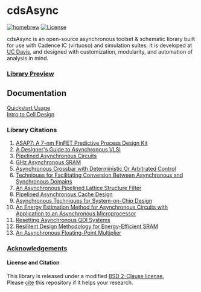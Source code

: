 # cdsAsync
[![homebrew](https://img.shields.io/badge/homebrew-v0.96.0-brightgreen.svg?style=plastic)](README.md)
[![License](https://img.shields.io/badge/license-BSD-blue.svg?style=plastic)](LICENSE)

cdsAsync is an open-source asynchronous toolset & schematic library built for use with Cadence IC (virtuoso) and simulation suites.
It is developed at [UC Davis](http://www.ece.ucdavis.edu/), and designed with customization, modularity, and automation of analysis in mind.

### [Library Preview](https://ucdrstdenis.github.io/cdsAsync/Documentation/Preview.pdf#page=1&zoom=100)

## Documentation
[Quickstart Usage](Documentation/Quickstart.md)  
[Intro to Cell Design](https://ucdrstdenis.github.io/cdsAsync/Documentation/Excerpt.pdf)

### Library Citations 
1.  [ASAP7: A 7-nm FinFET Predictive Process Design Kit](http://www.sciencedirect.com/science/article/pii/S002626921630026X)
2.  [A Designer's Guide to Asynchronous VLSI](https://www.amazon.com/Designers-Guide-Asynchronous-VLSI/dp/0521872448/ref=mt_hardcover)
3.  [Pipelined Asynchronous Circuits](http://authors.library.caltech.edu/26834/5/CSTR1998.pdf)
4.  [GHz Asynchronous SRAM](http://ieeexplore.ieee.org/document/5010339)
5.  [Asynchronous Crossbar with Deterministic Or Arbitrated Control](https://www.google.com/patents/US7274709)
6.  [Techniques for Facilitating Conversion Between Asynchronous and Synchronous Domains](https://www.google.com/patents/US6961863)
7.  [An Asynchronous Pipelined Lattice Structure Filter](http://ieeexplore.ieee.org/document/656301/)
8.  [Pipelined Asynchronous Cache Design](http://authors.library.caltech.edu/26919/3/tr_thesis.pdf)
9.  [Asynchronous Techniques for System-on-Chip Design](http://www.async.caltech.edu/Pubs/PDF/2006_ieee_soc.pdf)
10.  [An Energy Estimation Method for Asynchronous Circuits with Application to an Asynchronous Microprocessor](http://ieeexplore.ieee.org/document/999207/)
11. [Resetting Asynchronous QDI Systems](http://thesis.library.caltech.edu/7968/1/thesis.pdf)
12. [Resililent Design Methodology for Energy-Efficient SRAM](https://pdfs.semanticscholar.org/f47a/1d50447301f56ee9ffc17fe7ec7c67e33357.pdf?_ga=2.140428275.1186140395.1499304491-1962221572.1498409188)
13. [An Asynchronous Floating-Point Multiplier](http://ieeexplore.ieee.org/document/6243886/)


### [Acknowledgements](Documentation/Acknowledge.md)

#### License and Citation
This library is released under a modified [BSD 2-Clause license.](LICENSE)  
Please [cite](Documentation/Citation.md) this repository if it helps your research.

